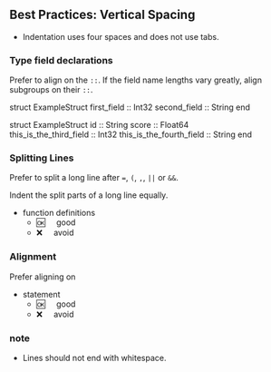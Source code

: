 ## Best Practices:  Vertical Spacing
     
- Indentation uses four spaces and does not use tabs.

### Type field declarations

Prefer to align on the `::`.
If the field name lengths vary greatly, align subgroups on their `::`.

struct ExampleStruct
    first_field  :: Int32
    second_field :: String
end

struct ExampleStruct
    id    :: String
    score :: Float64    
    this_is_the_third_field  :: Int32
    this_is_the_fourth_field :: String
end    

### Splitting Lines

Prefer to split a long line after `=`, `(`, `,`, `||` or `&&`.

Indent the split parts of a long line equally.

- function definitions
  - :ok:&nbsp;&nbsp;&nbsp;&nbsp; good
  - :x:&nbsp;&nbsp;&nbsp;&nbsp;  avoid

### Alignment

Prefer aligning on

- statement
  - :ok:&nbsp;&nbsp;&nbsp;&nbsp; good
  - :x:&nbsp;&nbsp;&nbsp;&nbsp;  avoid
  
### note

- Lines should not end with whitespace.

